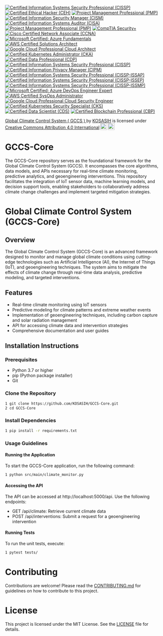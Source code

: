 [![Certified Information Systems Security Professional (CISSP)](https://img.shields.io/badge/CISSP-Certified-0072C6?style=flat&logo=isc2)](https://www.isc2.org/Certifications/CISSP)
[![Certified Ethical Hacker (CEH)](https://img.shields.io/badge/CEH-Certified-0072C6?style=flat&logo=ec-council)](https://www.eccouncil.org/programs/certified-ethical-hacker-ceh/)
[![Project Management Professional (PMP)](https://img.shields.io/badge/PMP-Certified-0072C6?style=flat&logo=pmi)](https://www.pmi.org/certifications/project-management-pmp)
[![Certified Information Security Manager (CISM)](https://img.shields.io/badge/CISM-Certified-0072C6?style=flat&logo=isaca)](https://www.isaca.org/credentialing/cism)
[![Certified Information Systems Auditor (CISA)](https://img.shields.io/badge/CISA-Certified-0072C6?style=flat&logo=isaca)](https://www.isaca.org/credentialing/cisa)
[![Project Management Professional (PMP)](https://img.shields.io/badge/PMP-Certified-0072C6?style=flat&logo=pmi)](https://www.pmi.org/certifications/project-management-pmp)
[![CompTIA Security+](https://img.shields.io/badge/CompTIA_Security%2B-Certified-FF9900?style=flat&logo=comptia)](https://www.comptia.org/certifications/security)
[![Cisco Certified Network Associate (CCNA)](https://img.shields.io/badge/CCNA-Certified-0072C6?style=flat&logo=cisco)](https://www.cisco.com/c/en/us/training-events/training-certifications/certifications/associate/ccna.html)
[![Microsoft Certified: Azure Fundamentals](https://img.shields.io/badge/Microsoft_Azure_Fundamentals-Certified-FF5733?style=flat&logo=microsoftazure)](https://learn.microsoft.com/en-us/certifications/azure-fundamentals/)
[![AWS Certified Solutions Architect](https://img.shields.io/badge/AWS_Solutions_Architect-Certified-FF9900?style=flat&logo=amazonaws)](https://aws.amazon.com/certification/certified-solutions-architect-associate/)
[![Google Cloud Professional Cloud Architect](https://img.shields.io/badge/Google_Cloud_Professional_Cloud_Architect-Certified-4285F4?style=flat&logo=googlecloud)](https://cloud.google.com/certification/cloud-architect)
[![Certified Kubernetes Administrator (CKA)](https://img.shields.io/badge/CKA-Certified-0072C6?style=flat&logo=kubernetes)](https://www.cncf.io/certification/cka/)
[![Certified Data Professional (CDP)](https://img.shields.io/badge/CDP-Certified-5CBBF6?style=flat&logo=dam)](https://www.dama.org/certification/certified-data-professional)
[![Certified Information Systems Security Professional (CISSP)](https://img.shields.io/badge/CISSP-Certified-FF5733?style=flat&logo=isc2)](https://www.isc2.org/Certifications/CISSP)
[![Certified Information Privacy Manager (CIPM)](https://img.shields.io/badge/CIPM-Certified-FF5733?style=flat&logo=iapp)](https://iapp.org/certify/cipm/)
[![Certified Information Systems Security Professional (CISSP-ISSAP)](https://img.shields.io/badge/CISSP--ISSAP-Certified-0072C6?style=flat&logo=isc2)](https://www.isc2.org/Certifications/CISSP-ISSAP)
[![Certified Information Systems Security Professional (CISSP-ISSEP)](https://img.shields.io/badge/CISSP--ISSEP-Certified-5CBBF6?style=flat&logo=isc2)](https://www.isc2.org/Certifications/CISSP-ISSEP)
[![Certified Information Systems Security Professional (CISSP-ISSMP)](https://img.shields.io/badge/CISSP--ISSMP-Certified-FF9900?style=flat&logo=isc2)](https://www.isc2.org/Certifications/CISSP-ISSMP)
[![Microsoft Certified: Azure DevOps Engineer Expert](https://img.shields.io/badge/Microsoft_Azure_DevOps_Engineer_Expert-Certified-0072C6?style=flat&logo=microsoftazure)](https://learn.microsoft.com/en-us/certifications/devops-engineer/)
[![AWS Certified SysOps Administrator](https://img.shields.io/badge/AWS_Certified_SysOps_Administrator-Certified-FF5733?style=flat&logo=amazonaws)](https://aws.amazon.com/certification/certified-sysops-administrator-associate/)
[![Google Cloud Professional Cloud Security Engineer](https://img.shields.io/badge/Google_Cloud_Professional_Cloud_Security_Engineer-Certified-4285F4?style=flat&logo=googlecloud)](https://cloud.google.com/certification/cloud-security-engineer)
[![Certified Kubernetes Security Specialist (CKS)](https://img.shields.io/badge/CKS-Certified-5CBBF6?style=flat&logo=kubernetes)](https://www.cncf.io/certification/cks/)
[![Certified Data Scientist (CDS)](https://img.shields.io/badge/CDS-Certified-FF9900?style=flat&logo=data)](https://www.datasciencecertification.org/)
[![Certified Blockchain Professional (CBP)](https://img.shields.io/badge/CBP-Certified-0072C6?style=flat&logo=blockchain)](https://www.certifiedblockchainprofessional.com/)

<p xmlns:cc="http://creativecommons.org/ns#" xmlns:dct="http://purl.org/dc/terms/"><a property="dct:title" rel="cc:attributionURL" href="https://github.com/KOSASIH/GCCS-Core">Global Climate Control System ( GCCS ) </a> by <a rel="cc:attributionURL dct:creator" property="cc:attributionName" href="https://www.linkedin.com/in/kosasih-81b46b5a">KOSASIH</a> is licensed under <a href="https://creativecommons.org/licenses/by/4.0/?ref=chooser-v1" target="_blank" rel="license noopener noreferrer" style="display:inline-block;">Creative Commons Attribution 4.0 International<img style="height:22px!important;margin-left:3px;vertical-align:text-bottom;" src="https://mirrors.creativecommons.org/presskit/icons/cc.svg?ref=chooser-v1" alt=""><img style="height:22px!important;margin-left:3px;vertical-align:text-bottom;" src="https://mirrors.creativecommons.org/presskit/icons/by.svg?ref=chooser-v1" alt=""></a></p>

# GCCS-Core
The GCCS-Core repository serves as the foundational framework for the Global Climate Control System (GCCS). It encompasses the core algorithms, data models, and APIs necessary for real-time climate monitoring, predictive analytics, and geoengineering interventions. This repository facilitates the integration of IoT sensor data, machine learning models, and decision support tools, enabling stakeholders to collaboratively address climate change challenges and implement targeted mitigation strategies.

# Global Climate Control System (GCCS-Core)

## Overview
The Global Climate Control System (GCCS-Core) is an advanced framework designed to monitor and manage global climate conditions using cutting-edge technologies such as Artificial Intelligence (AI), the Internet of Things (IoT), and geoengineering techniques. The system aims to mitigate the effects of climate change through real-time data analysis, predictive modeling, and targeted interventions.

## Features
- Real-time climate monitoring using IoT sensors
- Predictive modeling for climate patterns and extreme weather events
- Implementation of geoengineering techniques, including carbon capture and solar radiation management
- API for accessing climate data and intervention strategies
- Comprehensive documentation and user guides

## Installation Instructions

### Prerequisites
- Python 3.7 or higher
- pip (Python package installer)
- Git

### Clone the Repository
```bash
1 git clone https://github.com/KOSASIH/GCCS-Core.git
2 cd GCCS-Core
```

### Install Dependencies
```bash
1 pip install -r requirements.txt
```

### Usage Guidelines

#### Running the Application

To start the GCCS-Core application, run the following command:

```bash
1 python src/main/climate_monitor.py
```

#### Accessing the API

The API can be accessed at http://localhost:5000/api. Use the following endpoints:

- GET /api/climate: Retrieve current climate data
- POST /api/interventions: Submit a request for a geoengineering intervention

#### Running Tests

To run the unit tests, execute:

```bash
1 pytest tests/
```

# Contributing
Contributions are welcome! Please read the [CONTRIBUTING.md](CONTRIBUTING.md) for guidelines on how to contribute to this project.

# License
This project is licensed under the MIT License. See the [LICENSE](LICENSE) file for details.

